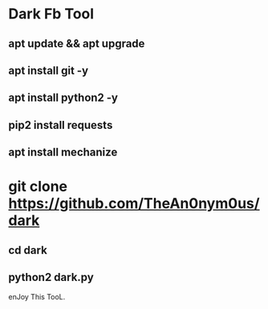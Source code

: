 # Dark Fb Tool

## apt update && apt upgrade
## apt install git -y
## apt install python2 -y
## pip2 install requests
## apt install mechanize
# git clone https://github.com/TheAn0nym0us/dark
## cd dark
## python2 dark.py

enJoy This TooL.
